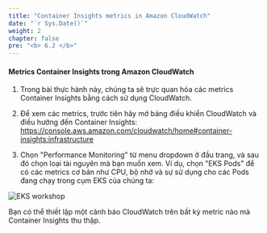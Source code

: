 ```yaml
---
title: "Container Insights metrics in Amazon CloudWatch"
date: "`r Sys.Date()`"
weight: 2
chapter: false
pre: "<b> 6.2 </b>"
---
```


#### Metrics Container Insights trong Amazon CloudWatch

1. Trong bài thực hành này, chúng ta sẽ trực quan hóa các metrics Container Insights bằng cách sử dụng CloudWatch.

2. Để xem các metrics, trước tiên hãy mở bảng điều khiển CloudWatch và điều hướng đến Container Insights: https://console.aws.amazon.com/cloudwatch/home#container-insights:infrastructure


3. Chọn "Performance Monitoring" từ menu dropdown ở đầu trang, và sau đó chọn loại tài nguyên mà bạn muốn xem. Ví dụ, chọn "EKS Pods" để có các metrics cơ bản như CPU, bộ nhớ và sự sử dụng cho các Pods đang chạy trong cụm EKS của chúng ta:

![EKS workshop](/images/0007/0001.jpg?featherlight=false&width=90pc)

Bạn có thể thiết lập một cảnh báo CloudWatch trên bất kỳ metric nào mà Container Insights thu thập.






